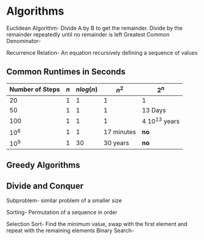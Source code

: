 # Algorithms

Euclidean Algorithm- Divide A by B to get the remainder. Divide by the remainder repeatedly until no remainder is left
Greatest Common Denominator-

Recurrence Relation- An equation recursively defining a sequence of values

## Common Runtimes in Seconds

| Number of Steps | $n$ | $n log(n)$ | $n^2$ | $2^n$ |
|-----------------|---|------------|-----|-----|
| 20 | 1 | 1 | 1 | 1 |
| 50 | 1 | 1 | 1 | 13 Days |
| 100 | 1 | 1 | 1 | 4 $10^{13}$ years |
| $10^6$ | 1 | 1 | 17 minutes | **no** |
| $10^9$ | 1 | 30 | 30 years | **no** |

## Greedy Algorithms

## Divide and Conquer

Subproblem- similar problem of a smaller size

Sorting- Permutation of a sequence in order

Selection Sort- Find the minimum value, swap with the first element and repeat with the remaining elements
Binary Search-